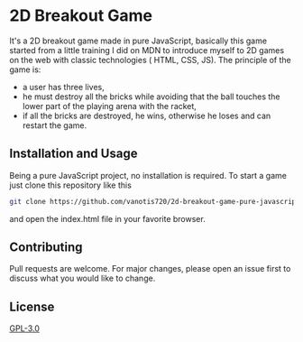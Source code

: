 # 2D Breakout Game

It's a 2D breakout game made in pure JavaScript, basically this game started from a little training I did on MDN to introduce myself to 2D games on the web with classic technologies ( HTML, CSS, JS).
The principle of the game is:

- a user has three lives,
- he must destroy all the bricks while avoiding that the ball touches the lower part of the playing arena with the racket,
- if all the bricks are destroyed, he wins, otherwise he loses and can restart the game.

## Installation and Usage

Being a pure JavaScript project, no installation is required. To start a game just clone this repository like this

```bash
git clone https://github.com/vanotis720/2d-breakout-game-pure-javascript.git
```

and open the index.html file in your favorite browser.

## Contributing

Pull requests are welcome. For major changes, please open an issue first to discuss what you would like to change.

## License

[GPL-3.0](https://choosealicense.com/licenses/gpl-3.0/)
